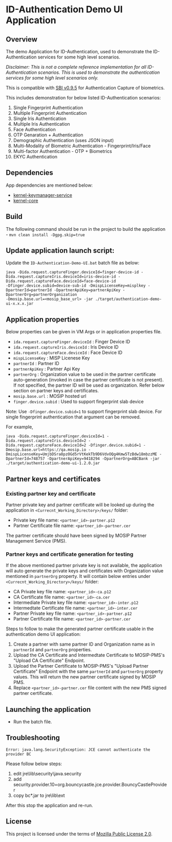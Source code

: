 # ID-Authentication Demo UI Application

## Overview
The demo Application for ID-Authentication, used to demonstrate the ID-Authentication services for some high level scenarios.

*Disclaimer: This is not a complete reference implementation for all ID-Authentication scenarios. This is used to demonstrate the authentication services for some high level scenarios only.*

This is compatible with [SBI  v0.9.5](https://docs.mosip.io/1.2.0/biometrics/secure-biometric-interface) for Authentication Capture of biometrics.

This includes demonstration for below listed ID-Authentication scenarios:
1. Single Fingerprint Authentication
2. Multiple Fingerprint Authentication
3. Single Iris Authentication
4. Multiple Iris Authentication
5. Face Authentication
6. OTP Genaration + Authentication
7. Demographic Authentication (uses JSON input)
8. Multi-Modality of Biometric Authentication - Fingerprint/Iris/Face
9. Multi-factor Authentication - OTP + Biometrics
10. EKYC Authentication

## Dependencies
App dependencies are mentioned below:
* [kernel-keymanager-service](https://github.com/mosip/keymanager)
* [kernel-core](https://github.com/mosip/commons/tree/master/kernel/kernel-core)

## Build
The following command should be run in the project to build the application - 
`mvn clean install -Dgpg.skip=true`


## Update application launch script:
Update the `ID-Authentication-Demo-UI.bat` batch file as below:
```
java -Dida.request.captureFinger.deviceId=finger-device-id -Dida.request.captureIris.deviceId=iris-device-id -Dida.request.captureFace.deviceId=face-device-id 
-Dfinger.device.subid=device-sub-id -DmispLicenseKey=misplkey -DpartnerId=partnerId -DpartnerApiKey=partnerApiKey -DpartnerOrg=partnerOrganization
-Dmosip.base.url=<mosip_base_url> -jar ./target/authentication-demo-ui-x.x.x.jar
```

## Application properties
Below properties can be given in VM Args or in application properties file.

* `ida.request.captureFinger.deviceId` : Finger Device ID
* `ida.request.captureIris.deviceId` : Iris Device ID
* `ida.request.captureFace.deviceId` : Face Device ID
* `mispLicenseKey` : MISP Licenese Key
* `partnerId` : Partner ID
* `partnerApiKey` : Partner Api Key
* `partnerOrg` : Organization value to be used in the partner certificate auto-generation (invoked in case the partner certificate is not present). If not specified, the partner ID will be used as organization. Refer below section on partner keys and certificates.
* `mosip.base.url` : MOSIP hosted url
* `finger.device.subid` : Used to support fingerprint slab device

Note: Use `-Dfinger.device.subid=1` to support fingerprint slab device. For single fingerprint authentication that argument can be removed.

For example,
```
java -Dida.request.captureFinger.deviceId=1 -Dida.request.captureIris.deviceId=2 -Dida.request.captureFace.deviceId=2 -Dfinger.device.subid=1 -Dmosip.base.url=https://qa.mosip.io -DmispLicenseKey=UmjbDSra8pzOGd5rVtKekTb9D6VdvOQg4Kmw5TzBdw18mbzzME -DpartnerId=748757 -DpartnerApiKey=9418294 -DpartnerOrg=ABCBank -jar ./target/authentication-demo-ui-1.2.0.jar
```

## Partner keys and certificates
### Existing partner key and certificate
Partner private key and partner certificate will be looked up during the application in `<Currecnt_Working_Directory>/keys/` folder:
* Private key file name: `<partner_id>-partner.p12`
* Partner Certificate file name: `<partner_id>-partner.cer`

The partner certificate should have been signed by MOSIP Partner Management Service (PMS).

### Partner keys and certificate generation for testing
If the above mentioned partner private key is not available, the application will auto generate the private keys and certificates with Organization value mentioned in `partnerOrg` property. It will contain below entries under `<Currecnt_Working_Directory>/keys/` folder:

* CA Private key file name: `<partner_id>-ca.p12`
* CA Certificate file name: `<partner_id>-ca.cer`
* Intermediate Private key file name: `<partner_id>-inter.p12`
* Intermedtate Certificate file name: `<partner_id>-inter.cer`
* Partner Private key file name: `<partner_id>-partner.p12`
* Partner Certificate file name: `<partner_id>-partner.cer`

Steps to follow to make the generated partner certificate usable in the authentication demo UI application:

1. Create a partner with same partner ID and Organization name as in `partnerId` and `partnerOrg` properties.
2. Upload the CA Certificate and Intermedtate Certificate to MOSIP-PMS's "Upload CA Certificate" Endpoint.
3. Upload the Partner Certificate to MOSIP-PMS's "Upload Partner Certificate" Endpoint with the same `partnerId` and `partnerOrg` property values. This will return the new partner certificate signed by MOSIP PMS.
4. Replace `<partner_id>-partner.cer` file content with the new PMS signed partner certificate.


## Launching the application
* Run the batch file.


## Troubleshooting
```
Error: java.lang.SecurityException: JCE cannot authenticate the provider BC
```
Please follow below steps:
1.  edit jre\lib\security\java.security
2.  add security.provider.10=org.bouncycastle.jce.provider.BouncyCastleProvider
3.  copy bc*.jar to jre\lib\ext

After this stop the application and re-run.

## License
This project is licensed under the terms of [Mozilla Public License 2.0](LICENSE).
